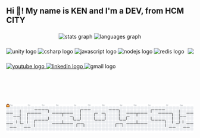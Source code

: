 <h2 align="left">Hi 👋! My name is KEN and I'm a DEV, from HCM CITY</h2>

###

<div align="center">
  <img src="https://github-readme-stats.vercel.app/api?username=kiendeptrai24&hide_title=false&hide_rank=false&show_icons=true&include_all_commits=true&count_private=true&disable_animations=false&theme=dracula&locale=en&hide_border=false" height="150" alt="stats graph"  />
  <img src="https://github-readme-stats.vercel.app/api/top-langs?username=kiendeptrai24&locale=en&hide_title=false&layout=compact&card_width=320&langs_count=5&theme=dracula&hide_border=false" height="150" alt="languages graph"  />
</div>

###

<img align="right" height="150" src="https://i.imgflip.com/65efzo.gif"  />

###

<p align="left">
  <img src="https://cdn.jsdelivr.net/gh/devicons/devicon/icons/unity/unity-original.svg" height="30" alt="unity logo"/>
  <img src="https://cdn.jsdelivr.net/gh/devicons/devicon/icons/csharp/csharp-original.svg" height="30" alt="csharp logo"/>
  <img src="https://cdn.jsdelivr.net/gh/devicons/devicon/icons/javascript/javascript-original.svg" height="30" alt="javascript logo"/>
  <img src="https://cdn.jsdelivr.net/gh/devicons/devicon/icons/nodejs/nodejs-original.svg" height="30" alt="nodejs logo"/>
  <img src="https://cdn.jsdelivr.net/gh/devicons/devicon/icons/redis/redis-original.svg" height="30" alt="redis logo"/>
</p>


###

<div align="left">
  <a href="https://www.youtube.com/channel/UCM71ebYvk-WVYWNQt3WTCvQ" target="_blank">
    <img src="https://img.shields.io/static/v1?message=Youtube&logo=youtube&label=&color=FF0000&logoColor=white&labelColor=&style=for-the-badge" target="_blank" height="35" alt="youtube logo"  />
  </a>

  <a href="https://linkedin.com/in/kien-ngo-88271734a" target="_blank">
  <img src="https://img.shields.io/static/v1?message=LinkedIn&logo=linkedin&label=&color=0077B5&logoColor=white&labelColor=&style=for-the-badge" target="_blank" height="35" alt="linkedin logo"  />
  </a>
  
  </a>
  <img src="https://img.shields.io/static/v1?message=Gmail&logo=gmail&label=&color=D14836&logoColor=white&labelColor=&style=for-the-badge" target="_blank" height="35" alt="gmail logo"  />
  </a>
  
  
</div>

###

<br clear="both">

<picture>
  <source media="(prefers-color-scheme: dark)" srcset="https://raw.githubusercontent.com/kiendeptrai24/kiendeptrai24/output/pacman-contribution-graph-dark.svg">
  <source media="(prefers-color-scheme: light)" srcset="https://raw.githubusercontent.com/kiendeptrai24/kiendeptrai24/output/pacman-contribution-graph.svg">
  <img alt="pacman contribution graph" src="https://raw.githubusercontent.com/kiendeptrai24/kiendeptrai24/output/pacman-contribution-graph.svg">
</picture>

###
###

